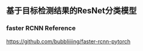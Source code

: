 ## 基于目标检测结果的ResNet分类模型  
### faster RCNN  Reference
https://github.com/bubbliiiing/faster-rcnn-pytorch  

